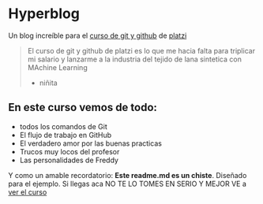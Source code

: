 # Hyperblog
Un blog increíble para el [curso de git y github](https://platzi.com/cursos/git-github/ "curso de git y github") de [platzi ](http://platzi,.com "platzi ")
>El curso de git y github de platzi es lo que me hacia falta para triplicar mi salario y lanzarme a la industria del tejido de lana sintetica con MAchine Learning
> - niñita

## En  este curso vemos de todo:
- todos los comandos de Git
- El flujo de trabajo en GitHub
- El verdadero amor por las buenas practicas
- Trucos muy locos del profesor
- Las personalidades de Freddy 

Y como un amable recordatorio: **Este readme.md es un chiste**. Diseñado para el ejemplo. Si llegas aca NO TE LO TOMES EN SERIO Y MEJOR VE a [ver el curso](https://platzi.com/cursos/git-github/ "ver el curso")
